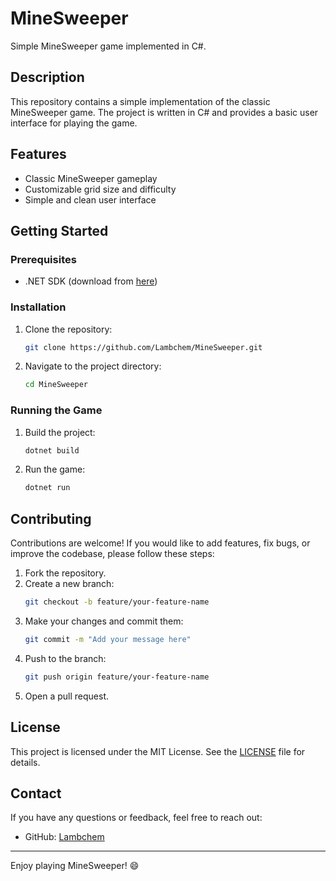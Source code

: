 # MineSweeper

Simple MineSweeper game implemented in C#.

## Description

This repository contains a simple implementation of the classic MineSweeper game. The project is written in C# and provides a basic user interface for playing the game.

## Features

- Classic MineSweeper gameplay
- Customizable grid size and difficulty
- Simple and clean user interface

## Getting Started

### Prerequisites

- .NET SDK (download from [here](https://dotnet.microsoft.com/download))

### Installation

1. Clone the repository:
   ```bash
   git clone https://github.com/Lambchem/MineSweeper.git
   ```
2. Navigate to the project directory:
   ```bash
   cd MineSweeper
   ```

### Running the Game

1. Build the project:
   ```bash
   dotnet build
   ```
2. Run the game:
   ```bash
   dotnet run
   ```

## Contributing

Contributions are welcome! If you would like to add features, fix bugs, or improve the codebase, please follow these steps:

1. Fork the repository.
2. Create a new branch:
   ```bash
   git checkout -b feature/your-feature-name
   ```
3. Make your changes and commit them:
   ```bash
   git commit -m "Add your message here"
   ```
4. Push to the branch:
   ```bash
   git push origin feature/your-feature-name
   ```
5. Open a pull request.

## License

This project is licensed under the MIT License. See the [LICENSE](LICENSE) file for details.

## Contact

If you have any questions or feedback, feel free to reach out:

- GitHub: [Lambchem](https://github.com/Lambchem)

---

Enjoy playing MineSweeper! 😄
